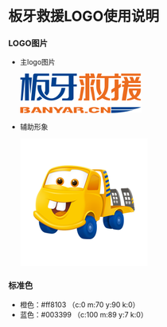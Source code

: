 # 板牙救援LOGO使用说明

### LOGO图片
- 主logo图片

    ![](/assets/板牙logo.png)

- 辅助形象

    ![](/assets/banyartruck.png)

### 标准色
- 橙色：#ff8103  （c:0  m:70  y:90  k:0）
- 蓝色：#003399  （c:100  m:89  y:7  k:0）
